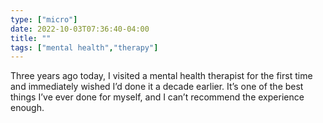 ```yaml
---
type: ["micro"]
date: 2022-10-03T07:36:40-04:00
title: ""
tags: ["mental health","therapy"]
---
```

Three years ago today, I visited a mental health therapist for the first time and immediately wished I’d done it a decade earlier. It’s one of the best things I’ve ever done for myself, and I can’t recommend the experience enough.
